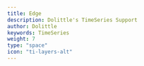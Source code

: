 ```yaml
---
title: Edge
description: Dolittle's TimeSeries Support
author: Dolittle
keywords: TimeSeries
weight: 7
type: "space"
icon: "ti-layers-alt"
---
```


